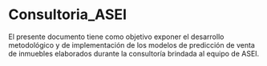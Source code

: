 # Consultoria_ASEI

El presente documento tiene como objetivo exponer el desarrollo metodológico y de implementación de los modelos de predicción de venta de inmuebles elaborados durante la consultoría brindada al equipo de ASEI.

